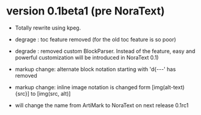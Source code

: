 # version 0.1beta1 (pre NoraText)

 * Totally rewrite using kpeg.
 * degrage : toc feature removed (for the old toc feature is so poor)
 * degrade : removed custom BlockParser. Instead of the feature, easy and powerful customization will be introduced in NoraText 0.1)
 * markup change: alternate block notation starting with 'd{---' has removed
 * markup change: inline image notation is changed form [img(alt-text){src}] to [img(src, alt)]

 * will change the name from ArtiMark to NoraText on next release 0.1rc1
 
 
 
